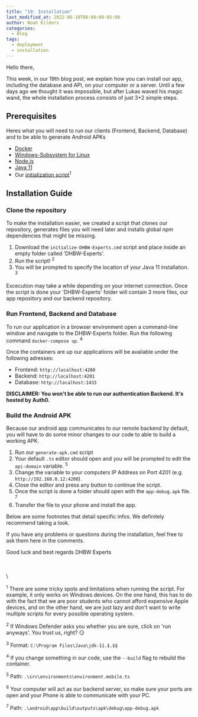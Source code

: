 ```yaml
---
title: "19: Installation"
last_modified_at: 2022-06-10T08:00:00-05:00
author: Noah Kilders
categories:
  - Blog
tags:
  - deployment
  - installation
---
```


Hello there,

This week, in our 19th blog post, we explain how you can install our app, including the database and API, on your computer or a server.
Until a few days ago we thought it was impossible, but after Lukas waved his magic wand, the whole installation process consists of just 3+2 simple steps.

## Prerequisites
Heres what you will need to run our clients (Frontend, Backend, Database) and to be able to generate Android APKs
- [Docker](https://docs.docker.com/desktop/windows/install/)
- [Windows-Subsystem for Linux](https://docs.microsoft.com/en-us/windows/wsl/install-manual#step-4---download-the-linux-kernel-update-package)
- [Node.js](https://nodejs.org/en/)
- [Java 11](https://www.oracle.com/java/technologies/downloads/#java11-windows) 
- Our [initialization script](https://github.com/DHBW-Experts/documents)<sup>1</sup>

## Installation Guide
### Clone the repository
To make the installation easier, we created a script that clones our repository, generates files you will need later and installs global npm dependencies that might be missing.
1. Download the `initialize-DHBW-Experts.cmd` script and place inside an empty folder called 'DHBW-Experts'.
2. Run the script! <sup>2</sup>
3. You will be prompted to specify the location of your Java 11 installation. <sup>3</sup>

Excecution may take a while depending on your internet connection. Once the script is done your 'DHBW-Experts' folder will contain 3 more files, our app repository and our backend repository.

### Run Frontend, Backend and Database
To run our application in a browser environment open a command-line window and navigate to the DHBW-Experts folder. Run the following command `docker-compose up`. <sup>4</sup>

Once the containers are up our applications will be available under the following adresses:
- Frontend: `http://localhost:4200`
- Backend: `http://localhost:4201`
- Database: `http://localhost:1433`

**DISCLAIMER: You won't be able to run our authentication Backend. It's hosted by Auth0.**

### Build the Android APK
Because our android app communicates to our remote backend by default, you will have to do some minor changes to our code to able to build a working APK.
1. Run our `generate-apk.cmd` script
2. Your default `.ts` editor should open and you will be prompted to edit the `api-domain` variable. <sup>5</sup>
3. Change the variable to your computers IP Address on Port 4201 (e.g. `http://192.168.0.12:4200`). 
4. Close the editor and press any button to continue the script.
5. Once the script is done a folder should open with the `app-debug.apk` file. <sup>7</sup>
6. Transfer the file to your phone and install the app.

Below are some footnotes that detail specific infos. We definitely recommend taking a look.

If you have any problems or questions during the installation, feel free to ask them here in the comments.

Good luck and best regards
DHBW Experts

\
\
\

<sup>1</sup> There are some tricky spots and limitations when running the script.
For example, it only works on Windows devices. On the one hand, this has to do with the fact that we are poor students who cannot afford expensive Apple devices, and on the other hand, we are just lazy and don't want to write multiple scripts for every possible operating system.

<sup>2</sup> If Windows Defender asks you whether you are sure, click on 'run anyways'. You trust us, right? 😏

<sup>3</sup> Format: `C:\Program Files\Java\jdk-11.$.$$`

<sup>4</sup> If you change something in our code, use the `--build` flag to rebuild the container.

<sup>5</sup> Path: `.\src\environments\environment.mobile.ts`

<sup>6</sup> Your computer will act as our backend server, so make sure your ports are open and your Phone is able to communicate with your PC.

<sup>7</sup> Path: `.\android\app\build\outputs\apk\debug\app-debug.apk`